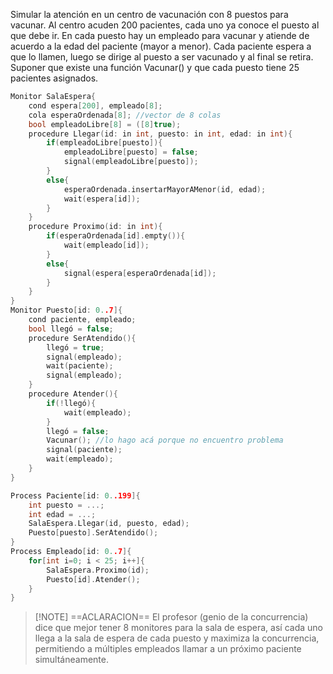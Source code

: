 Simular la atención en un centro de vacunación con 8 puestos para vacunar. Al centro acuden 200 pacientes, cada uno ya conoce el puesto al que debe ir. En cada puesto hay un empleado para vacunar y atiende de acuerdo a la edad del paciente (mayor a menor). Cada paciente espera a que lo llamen, luego se dirige al puesto a ser vacunado y al final se retira. Suponer que existe una función Vacunar() y que cada puesto tiene 25 pacientes asignados.

```c
Monitor SalaEspera{
	cond espera[200], empleado[8];
	cola esperaOrdenada[8]; //vector de 8 colas
	bool empleadoLibre[8] = ([8]true);
	procedure Llegar(id: in int, puesto: in int, edad: in int){
		if(empleadoLibre[puesto]){
			empleadoLibre[puesto] = false;
			signal(empleadoLibre[puesto]);
		}
		else{
			esperaOrdenada.insertarMayorAMenor(id, edad);
			wait(espera[id]);
		}
	}
	procedure Proximo(id: in int){
		if(esperaOrdenada[id].empty()){
			wait(empleado[id]);
		}
		else{
			signal(espera[esperaOrdenada[id]);
		}
	}
}
Monitor Puesto[id: 0..7]{
	cond paciente, empleado;
	bool llegó = false;
	procedure SerAtendido(){
		llegó = true;
		signal(empleado);
		wait(paciente);
		signal(empleado);
	}
	procedure Atender(){
		if(!llegó){
			wait(empleado);
		}
		llegó = false;
		Vacunar(); //lo hago acá porque no encuentro problema
		signal(paciente);
		wait(empleado);
	}
}

Process Paciente[id: 0..199]{
	int puesto = ...;
	int edad = ...;
	SalaEspera.Llegar(id, puesto, edad);
	Puesto[puesto].SerAtendido();
}
Process Empleado[id: 0..7]{
	for[int i=0; i < 25; i++]{
		SalaEspera.Proximo(id);
		Puesto[id].Atender();
	}
}
```


> [!NOTE] ==ACLARACION==
> El profesor (genio de la concurrencia) dice que mejor tener 8 monitores para la sala de espera, así cada uno llega a la sala de espera de cada puesto y maximiza la concurrencia, permitiendo a múltiples empleados llamar a un próximo paciente simultáneamente.
